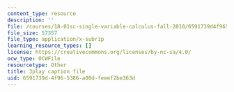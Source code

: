 ```yaml
---
content_type: resource
description: ''
file: /courses/18-01sc-single-variable-calculus-fall-2010/6591739d4f965386a00dfeeef2be363d_BGE3wb7H2PA.vtt
file_size: 57357
file_type: application/x-subrip
learning_resource_types: []
license: https://creativecommons.org/licenses/by-nc-sa/4.0/
ocw_type: OCWFile
resourcetype: Other
title: 3play caption file
uid: 6591739d-4f96-5386-a00d-feeef2be363d
---
```

